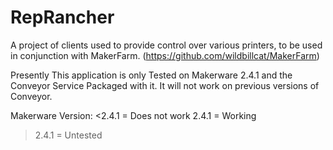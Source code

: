 RepRancher
==========

A project of clients used to provide control over various printers, to be used in conjunction with MakerFarm. (https://github.com/wildbillcat/MakerFarm)

Presently This application is only Tested on Makerware 2.4.1 and the Conveyor Service Packaged with it. It will not work on previous versions of Conveyor.

Makerware Version:
<2.4.1 = Does not work
2.4.1 = Working
>2.4.1 = Untested
